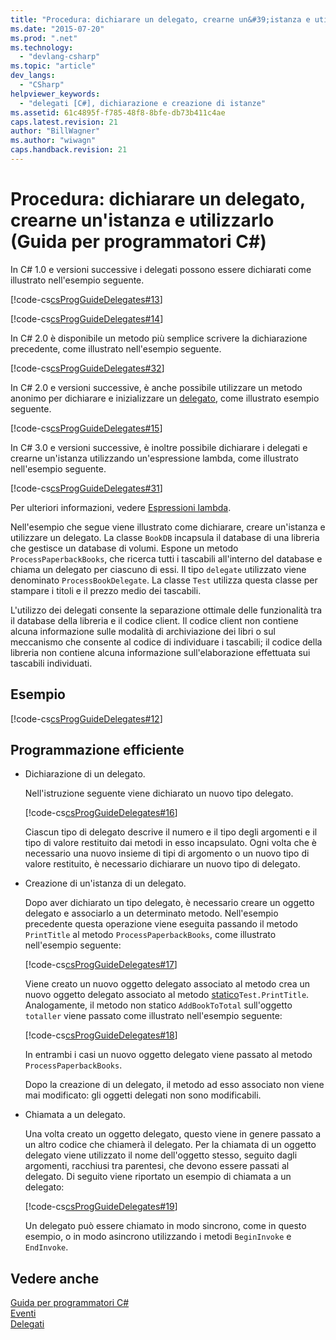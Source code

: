 ```yaml
---
title: "Procedura: dichiarare un delegato, crearne un&#39;istanza e utilizzarlo (Guida per programmatori C#) | Microsoft Docs"
ms.date: "2015-07-20"
ms.prod: ".net"
ms.technology: 
  - "devlang-csharp"
ms.topic: "article"
dev_langs: 
  - "CSharp"
helpviewer_keywords: 
  - "delegati [C#], dichiarazione e creazione di istanze"
ms.assetid: 61c4895f-f785-48f8-8bfe-db73b411c4ae
caps.latest.revision: 21
author: "BillWagner"
ms.author: "wiwagn"
caps.handback.revision: 21
---
```

# Procedura: dichiarare un delegato, crearne un&#39;istanza e utilizzarlo (Guida per programmatori C#)
In C\# 1.0 e versioni successive i delegati possono essere dichiarati come illustrato nell'esempio seguente.  
  
 [!code-cs[csProgGuideDelegates#13](../../../csharp/programming-guide/delegates/codesnippet/csharp/csrefDelegates/Delegates.cs#13)]  
  
 [!code-cs[csProgGuideDelegates#14](../../../csharp/programming-guide/delegates/codesnippet/csharp/csrefDelegates/Delegates.cs#14)]  
  
 In C\# 2.0 è disponibile un metodo più semplice scrivere la dichiarazione precedente, come illustrato nell'esempio seguente.  
  
 [!code-cs[csProgGuideDelegates#32](../../../csharp/programming-guide/delegates/codesnippet/csharp/csrefDelegates/Delegates.cs#32)]  
  
 In C\# 2.0 e versioni successive, è anche possibile utilizzare un metodo anonimo per dichiarare e inizializzare un [delegato](../../../csharp/language-reference/keywords/delegate.md), come illustrato esempio seguente.  
  
 [!code-cs[csProgGuideDelegates#15](../../../csharp/programming-guide/delegates/codesnippet/csharp/csrefDelegates/Delegates.cs#15)]  
  
 In C\# 3.0 e versioni successive, è inoltre possibile dichiarare i delegati e crearne un'istanza utilizzando un'espressione lambda, come illustrato nell'esempio seguente.  
  
 [!code-cs[csProgGuideDelegates#31](../../../csharp/programming-guide/delegates/codesnippet/csharp/csrefDelegates/Delegates.cs#31)]  
  
 Per ulteriori informazioni, vedere [Espressioni lambda](../../../csharp/programming-guide/statements-expressions-operators/lambda-expressions.md).  
  
 Nell'esempio che segue viene illustrato come dichiarare, creare un'istanza e utilizzare un delegato.  La classe `BookDB` incapsula il database di una libreria che gestisce un database di volumi.  Espone un metodo `ProcessPaperbackBooks`, che ricerca tutti i tascabili all'interno del database e chiama un delegato per ciascuno di essi.  Il tipo `delegate` utilizzato viene denominato `ProcessBookDelegate`.  La classe `Test` utilizza questa classe per stampare i titoli e il prezzo medio dei tascabili.  
  
 L'utilizzo dei delegati consente la separazione ottimale delle funzionalità tra il database della libreria e il codice client.  Il codice client non contiene alcuna informazione sulle modalità di archiviazione dei libri o sul meccanismo che consente al codice di individuare i tascabili;  il codice della libreria non contiene alcuna informazione sull'elaborazione effettuata sui tascabili individuati.  
  
## Esempio  
 [!code-cs[csProgGuideDelegates#12](../../../csharp/programming-guide/delegates/codesnippet/csharp/csrefDelegates/Delegates.cs#12)]  
  
## Programmazione efficiente  
  
-   Dichiarazione di un delegato.  
  
     Nell'istruzione seguente viene dichiarato un nuovo tipo delegato.  
  
     [!code-cs[csProgGuideDelegates#16](../../../csharp/programming-guide/delegates/codesnippet/csharp/csrefDelegates/Delegates.cs#16)]  
  
     Ciascun tipo di delegato descrive il numero e il tipo degli argomenti e il tipo di valore restituito dai metodi in esso incapsulato.  Ogni volta che è necessario una nuovo insieme di tipi di argomento o un nuovo tipo di valore restituito, è necessario dichiarare un nuovo tipo di delegato.  
  
-   Creazione di un'istanza di un delegato.  
  
     Dopo aver dichiarato un tipo delegato, è necessario creare un oggetto delegato e associarlo a un determinato metodo.  Nell'esempio precedente questa operazione viene eseguita passando il metodo `PrintTitle` al metodo `ProcessPaperbackBooks`, come illustrato nell'esempio seguente:  
  
     [!code-cs[csProgGuideDelegates#17](../../../csharp/programming-guide/delegates/codesnippet/csharp/csrefDelegates/Delegates.cs#17)]  
  
     Viene creato un nuovo oggetto delegato associato al metodo crea un nuovo oggetto delegato associato al metodo [statico](../../../csharp/language-reference/keywords/static.md)`Test.PrintTitle`.  Analogamente, il metodo non statico `AddBookToTotal` sull'oggetto `totaller` viene passato come illustrato nell'esempio seguente:  
  
     [!code-cs[csProgGuideDelegates#18](../../../csharp/programming-guide/delegates/codesnippet/csharp/csrefDelegates/Delegates.cs#18)]  
  
     In entrambi i casi un nuovo oggetto delegato viene passato al metodo `ProcessPaperbackBooks`.  
  
     Dopo la creazione di un delegato, il metodo ad esso associato non viene mai modificato: gli oggetti delegati non sono modificabili.  
  
-   Chiamata a un delegato.  
  
     Una volta creato un oggetto delegato, questo viene in genere passato a un altro codice che chiamerà il delegato.  Per la chiamata di un oggetto delegato viene utilizzato il nome dell'oggetto stesso, seguito dagli argomenti, racchiusi tra parentesi, che devono essere passati al delegato.  Di seguito viene riportato un esempio di chiamata a un delegato:  
  
     [!code-cs[csProgGuideDelegates#19](../../../csharp/programming-guide/delegates/codesnippet/csharp/csrefDelegates/Delegates.cs#19)]  
  
     Un delegato può essere chiamato in modo sincrono, come in questo esempio, o in modo asincrono utilizzando i metodi `BeginInvoke` e `EndInvoke`.  
  
## Vedere anche  
 [Guida per programmatori C\#](../../../csharp/programming-guide/index.md)   
 [Eventi](../../../csharp/programming-guide/events/index.md)   
 [Delegati](../../../csharp/programming-guide/delegates/index.md)